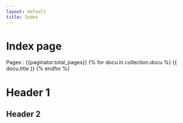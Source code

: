 ```yaml
---
layout: default
title: Index
---
```

# Index page
Pages : {{paginator.total_pages}}
{% for docu in collection.docu %}
    {{ docu.title }}
{% endfor %}


# Header 1
## Header 2
